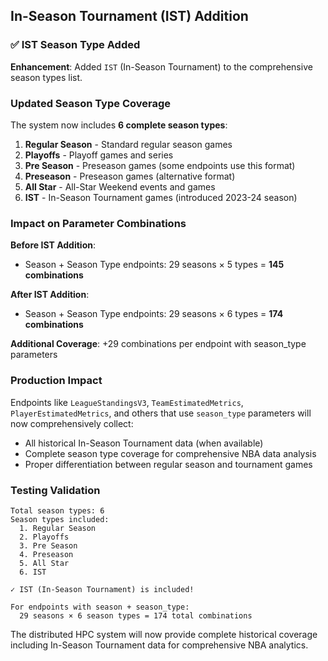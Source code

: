 ## In-Season Tournament (IST) Addition

### ✅ **IST Season Type Added**

**Enhancement**: Added `IST` (In-Season Tournament) to the comprehensive season types list.

### Updated Season Type Coverage
The system now includes **6 complete season types**:

1. **Regular Season** - Standard regular season games
2. **Playoffs** - Playoff games and series  
3. **Pre Season** - Preseason games (some endpoints use this format)
4. **Preseason** - Preseason games (alternative format)
5. **All Star** - All-Star Weekend events and games
6. **IST** - In-Season Tournament games (introduced 2023-24 season)

### Impact on Parameter Combinations

**Before IST Addition**:
- Season + Season Type endpoints: 29 seasons × 5 types = **145 combinations**

**After IST Addition**:  
- Season + Season Type endpoints: 29 seasons × 6 types = **174 combinations**

**Additional Coverage**: +29 combinations per endpoint with season_type parameters

### Production Impact

Endpoints like `LeagueStandingsV3`, `TeamEstimatedMetrics`, `PlayerEstimatedMetrics`, and others that use `season_type` parameters will now comprehensively collect:

- All historical In-Season Tournament data (when available)
- Complete season type coverage for comprehensive NBA data analysis
- Proper differentiation between regular season and tournament games

### Testing Validation

```
Total season types: 6
Season types included:
  1. Regular Season
  2. Playoffs  
  3. Pre Season
  4. Preseason
  5. All Star
  6. IST

✓ IST (In-Season Tournament) is included!

For endpoints with season + season_type:
  29 seasons × 6 season types = 174 total combinations
```

The distributed HPC system will now provide complete historical coverage including In-Season Tournament data for comprehensive NBA analytics.